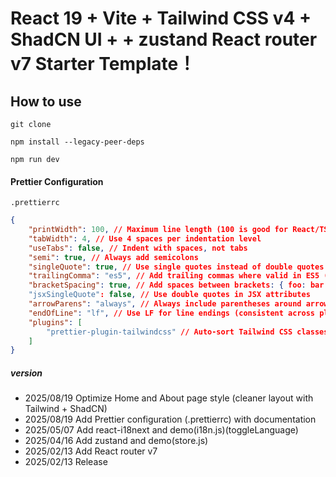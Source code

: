 # React 19 + Vite + Tailwind CSS v4 + ShadCN UI + + zustand React router v7 Starter Template！

## How to use

```
git clone
```

```
npm install --legacy-peer-deps
```

```
npm run dev
```

#### Prettier Configuration

`.prettierrc`

```json
{
	"printWidth": 100, // Maximum line length (100 is good for React/TS projects)
	"tabWidth": 4, // Use 4 spaces per indentation level
	"useTabs": false, // Indent with spaces, not tabs
	"semi": true, // Always add semicolons
	"singleQuote": true, // Use single quotes instead of double quotes
	"trailingComma": "es5", // Add trailing commas where valid in ES5 (objects, arrays, etc.)
	"bracketSpacing": true, // Add spaces between brackets: { foo: bar }
	"jsxSingleQuote": false, // Use double quotes in JSX attributes
	"arrowParens": "always", // Always include parentheses around arrow function arguments
	"endOfLine": "lf", // Use LF for line endings (consistent across platforms)
	"plugins": [
		"prettier-plugin-tailwindcss" // Auto-sort Tailwind CSS classes
	]
}
```

##### version

- 2025/08/19 Optimize Home and About page style (cleaner layout with Tailwind + ShadCN)
- 2025/08/19 Add Prettier configuration (.prettierrc) with documentation
- 2025/05/07 Add react-i18next and demo(i18n.js)(toggleLanguage)
- 2025/04/16 Add zustand and demo(store.js)
- 2025/02/13 Add React router v7
- 2025/02/13 Release
